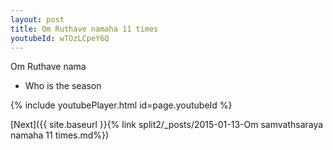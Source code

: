 ```yaml
---
layout: post
title: Om Ruthave namaha 11 times
youtubeId: wTOzLCpeY6Q
---
```

 
 
Om Ruthave nama 
 
 -  Who is the season 
 
  
 
  
 
 
 
 
 
 


{% include youtubePlayer.html id=page.youtubeId %}
 
[Next]({{ site.baseurl }}{% link  split2/_posts/2015-01-13-Om samvathsaraya namaha 11 times.md%})
 
